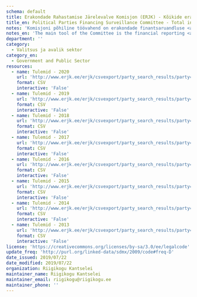 ```yaml
---
schema: default
title: Erakondade Rahastamise Järelevalve Komisjon (ERJK) - Kõikide erakondade tulemid
title_en: Political Parties Financing Surveillance Committee - Total incomes of every party
notes: 'Komisjoni põhiline töövahend on erakondade finantsaruandluse <a href=http://www.erjk.ee/et/aruanded/erakondade-tulud-ja-laekumised>infosüsteem</a>, mille kaudu kogutakse ja avalikustatakse erakondade rahastamisega seotud aruandlus usladusväärselt ning võrreldaval kujul. Tulude kohta saab detailsemaid päringuid teha <a href=http://www.erjk.ee/et/rahastamise-aruanded/tulemid>siit</a>'
notes_en: 'The main tool of the Committee is the financial reporting <a href=http://www.erjk.ee/et/aruanded/erakondade-tulud-ja-laekumised>information system</a>, through which the reports on the finances of political parties are collected and published reliably and in a comparable format.'
department: ''
category:
  - Valitsus ja avalik sektor
category_en:
  - Government and Public Sector
resources:
  - name: Tulemid - 2020
    url: 'http://www.erjk.ee/erjk/csvexport/party_search_results/party=all_by_party&period=2020&type=quarter&form_id=erjk_report_party_search_results_form'
    format: CSV
    interactive: 'False'
  - name: Tulemid - 2019
    url: 'http://www.erjk.ee/erjk/csvexport/party_search_results/party=all_by_party&period=2019&type=quarter&form_id=erjk_report_party_search_results_form'
    format: CSV
    interactive: 'False'
  - name: Tulemid - 2018
    url: 'http://www.erjk.ee/erjk/csvexport/party_search_results/party=all_by_party&period=2018&type=quarter&form_id=erjk_report_party_search_results_form'
    format: CSV
    interactive: 'False'
  - name: Tulemid - 2017
    url: 'http://www.erjk.ee/erjk/csvexport/party_search_results/party=all_by_party&period=2017&type=quarter&form_id=erjk_report_party_search_results_form'
    format: CSV
    interactive: 'False'
  - name: Tulemid - 2016
    url: 'http://www.erjk.ee/erjk/csvexport/party_search_results/party=all_by_party&period=2016&type=quarter&form_id=erjk_report_party_search_results_form'
    format: CSV
    interactive: 'False'
  - name: Tulemid - 2015
    url: 'http://www.erjk.ee/erjk/csvexport/party_search_results/party=all_by_party&period=2015&type=quarter&form_id=erjk_report_party_search_results_form'
    format: CSV
    interactive: 'False'
  - name: Tulemid - 2014
    url: 'http://www.erjk.ee/erjk/csvexport/party_search_results/party=all_by_party&period=2014&type=quarter&form_id=erjk_report_party_search_results_form'
    format: CSV
    interactive: 'False'
  - name: Tulemid - 2013
    url: 'http://www.erjk.ee/erjk/csvexport/party_search_results/party=all_by_party&period=2013&type=quarter&form_id=erjk_report_party_search_results_form'
    format: CSV
    interactive: 'False'
license: 'https://creativecommons.org/licenses/by-sa/3.0/ee/legalcode'
update_freq: 'http://purl.org/linked-data/sdmx/2009/code#freq-D'
date_issued: 2019/07/22
date_modified: 2019/07/22
organization: Riigikogu Kantselei
maintainer_name: Riigikogu Kantselei
maintainer_email: riigikogu@riigikogu.ee
maintainer_phone: ''
---
```

